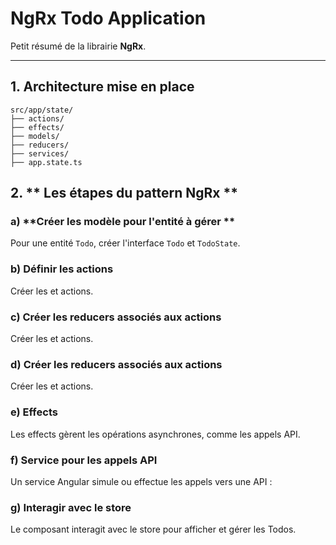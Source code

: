 # NgRx Todo Application

Petit résumé de la librairie **NgRx**.

---

## 1. **Architecture mise en place**
```text
src/app/state/
├── actions/
├── effects/
├── models/
├── reducers/
├── services/
├── app.state.ts
```

## 2. ** Les étapes du pattern NgRx **

### a) **Créer les modèle pour l'entité à gérer  **
Pour une entité `Todo`, créer l'interface `Todo` et `TodoState`.

### b) **Définir  les actions**
Créer les et actions.

### c) **Créer les reducers associés aux actions**
Créer les et actions.

### d) **Créer les reducers associés aux actions**
Créer les et actions.

### e) **Effects**
Les effects gèrent les opérations asynchrones, comme les appels API.

### f) **Service pour les appels API**
Un service Angular simule ou effectue les appels vers une API :

### g) **Interagir avec le store**
Le composant interagit avec le store pour afficher et gérer les Todos.
